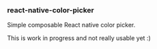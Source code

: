 ### react-native-color-picker

Simple composable React native color picker.

This is work in progress and not really usable yet :)
